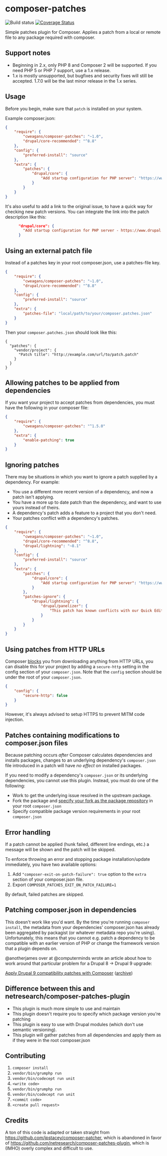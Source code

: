 # composer-patches

![Build status](https://github.com/cweagans/composer-patches/actions/workflows/ci.yml/badge.svg?branch=master)
[![Coverage Status](https://coveralls.io/repos/github/cweagans/composer-patches/badge.svg?branch=master)](https://coveralls.io/github/cweagans/composer-patches?branch=master)

Simple patches plugin for Composer. Applies a patch from a local or remote file to any package required with composer.

## Support notes

* Beginning in 2.x, only PHP 8 and Composer 2 will be supported. If you need PHP 5 or PHP 7 support, use a 1.x release.
* 1.x is mostly unsupported, but bugfixes and security fixes will still be accepted. 1.7.0 will be the last minor
  release in the 1.x series.

## Usage

Before you begin, make sure that `patch` is installed on your system.

Example composer.json:

```json
{
    "require": {
        "cweagans/composer-patches": "~1.0",
        "drupal/core-recommended": "^8.8"
    },
    "config": {
        "preferred-install": "source"
    },
    "extra": {
        "patches": {
            "drupal/core": {
                "Add startup configuration for PHP server": "https://www.drupal.org/files/issues/add_a_startup-1543858-30.patch"
            }
        }
    }
}

```

It's also useful to add a link to the original issue, to have a quick way for checking new patch versions. You can integrate the link into the patch description like this:
```json
      "drupal/core": {
        "Add startup configuration for PHP server - https://www.drupal.org/project/drupal/issues/1543858": "https://www.drupal.org/files/issues/add_a_startup-1543858-30.patch"
      }
```

## Using an external patch file

Instead of a patches key in your root composer.json, use a patches-file key.

```json
{
    "require": {
        "cweagans/composer-patches": "~1.0",
        "drupal/core-recommended": "^8.8"
    },
    "config": {
        "preferred-install": "source"
    },
    "extra": {
        "patches-file": "local/path/to/your/composer.patches.json"
    }
}

```

Then your `composer.patches.json` should look like this:

```
{
  "patches": {
    "vendor/project": {
      "Patch title": "http://example.com/url/to/patch.patch"
    }
  }
}
```

## Allowing patches to be applied from dependencies

If you want your project to accept patches from dependencies, you must have the following in your composer file:

```json
{
    "require": {
        "cweagans/composer-patches": "^1.5.0"
    },
    "extra": {
        "enable-patching": true
    }
}
```

## Ignoring patches

There may be situations in which you want to ignore a patch supplied by a dependency. For example:

- You use a different more recent version of a dependency, and now a patch isn't applying.
- You have a more up to date patch than the dependency, and want to use yours instead of theirs.
- A dependency's patch adds a feature to a project that you don't need.
- Your patches conflict with a dependency's patches.

```json
{
    "require": {
        "cweagans/composer-patches": "~1.0",
        "drupal/core-recommended": "^8.8",
        "drupal/lightning": "~8.1"
    },
    "config": {
        "preferred-install": "source"
    },
    "extra": {
        "patches": {
            "drupal/core": {
                "Add startup configuration for PHP server": "https://www.drupal.org/files/issues/add_a_startup-1543858-30.patch"
            }
        },
        "patches-ignore": {
            "drupal/lightning": {
                "drupal/panelizer": {
                    "This patch has known conflicts with our Quick Edit integration": "https://www.drupal.org/files/issues/2664682-49.patch"
                }
            }
        }
    }
}
```

## Using patches from HTTP URLs

Composer [blocks](https://getcomposer.org/doc/06-config.md#secure-http) you from downloading anything from HTTP URLs,
you can disable this for your project by adding a `secure-http` setting in the config section of your `composer.json`.
Note that the `config` section should be under the root of your `composer.json`.

```json
{
    "config": {
        "secure-http": false
    }
}
```

However, it's always advised to setup HTTPS to prevent MITM code injection.

## Patches containing modifications to composer.json files

Because patching occurs _after_ Composer calculates dependencies and installs packages, changes to an underlying
dependency's `composer.json` file introduced in a patch will have _no effect_ on installed packages.

If you need to modify a dependency's `composer.json` or its underlying dependencies, you cannot use this plugin.
Instead, you must do one of the following:

- Work to get the underlying issue resolved in the upstream package.
- Fork the package and [specify your fork as the package repository](https://getcomposer.org/doc/05-repositories.md#vcs)
  in your root `composer.json`
- Specify compatible package version requirements in your root `composer.json`

## Error handling

If a patch cannot be applied (hunk failed, different line endings, etc.) a message will be shown and the patch will be
skipped.

To enforce throwing an error and stopping package installation/update immediately, you have two available options:

1. Add `"composer-exit-on-patch-failure": true` option to the `extra` section of your composer.json file.
1. Export `COMPOSER_PATCHES_EXIT_ON_PATCH_FAILURE=1`

By default, failed patches are skipped.

## Patching composer.json in dependencies

This doesn't work like you'd want. By the time you're running `composer install`,
the metadata from your dependencies' composer.json has already been aggregated by
packagist (or whatever metadata repo you're using). Unfortunately, this means that
you cannot e.g. patch a dependency to be compatible with an earlier version of PHP
or change the framework version that a plugin depends on.

@anotherjames over at @computerminds wrote an article about how to work around
that particular problem for a Drupal 8 -> Drupal 9 upgrade:

[Apply Drupal 9 compatibility patches with Composer](https://www.computerminds.co.uk/articles/apply-drupal-9-compatibility-patches-composer) ([archive](https://web.archive.org/web/20210124171010/https://www.computerminds.co.uk/articles/apply-drupal-9-compatibility-patches-composer))

## Difference between this and netresearch/composer-patches-plugin

- This plugin is much more simple to use and maintain
- This plugin doesn't require you to specify which package version you're patching
- This plugin is easy to use with Drupal modules (which don't use semantic versioning).
- This plugin will gather patches from all dependencies and apply them as if they were in the root composer.json

## Contributing

1. `composer install`
2. `vendor/bin/grumphp run`
3. `vendor/bin/codecept run unit`
4. `<write code>`
5. `vendor/bin/grumphp run`
6. `vendor/bin/codecept run unit`
7. `<commit code>`
8. `<create pull request>`

## Credits

A ton of this code is adapted or taken straight from https://github.com/jpstacey/composer-patcher, which is abandoned in
favor of https://github.com/netresearch/composer-patches-plugin, which is (IMHO) overly complex and difficult to use.
